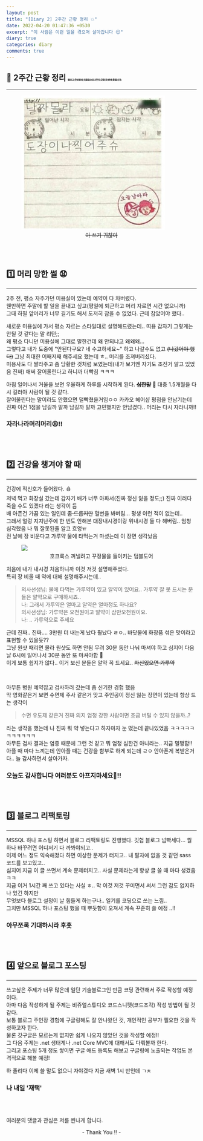 ```yaml
---
layout: post
title: "[Diary 2] 2주간 근황 정리 💥"
date: 2022-04-20 01:47:36 +0530
excerpt: "이 사람은 이런 일을 겪으며 살아갑니다 😌"
diary: true
categories: diary
comments: true
---
```

## 📌 2주간 근황 정리 <del style="font-size: 6px">블로그 주인장의 귀찮음으로 2주치 근황 한 번에 퉁칩니다.</del>
---------------------------

<figure>
    <a href="/assets/img/diary/2022-04-20/diary.png"><img src="/assets/img/diary/2022-04-20/diary.png"></a>    
    <figcaption style="text-align:center"><del>아 쓰기 귀찮아</del></figcaption>
</figure>

<br>
<br>

## 1️⃣ 머리 망한 썰 😧
----------------
2주 전, 평소 자주가던 미용실이 있는데 예약이 다 차버렸다.  
웬만하면 주말에 할 일을 끝내고 싶고(평일에 퇴근하고 머리 자르면 시간 없으니까)  
그때 하필 앞머리가 너무 길기도 해서 도저히 참을 수 없었다. 근데 참았어야 했다..  
  
새로운 미용실에 가서 평소 자르는 스타일대로 설명해드렸는데.. 띠용 갑자기 그렇게는 안될 것 같다는 말 리턴;;  
왜 평소 다니던 미용실에 그대로 말한건데 왜 안되냐고 왜왜왜...  
그렇다고 내가 도중에 "안된다구요? 네 수고하세요~" 하고 나갈수도 없고 ~~(나갔어야 했다)~~ 그냥 최대한 어째저째 해주세요 했는데 ㅎ.. 머리를 조져버리셨다.  
미용사도 다 짤라주고 좀 당황한 것처럼 보였는데(내가 보기엔 자기도 조진거 알고 있었음 진짜) 애써 잘어울린다고 하니까 더빡침 ㅋㅋㅋ  
  
아침 일어나서 거울을 보면 우울하게 하루를 시작하게 된다. ~~__심한말__~~ 🤬  대충 1.5개월을 다시 길러야 사람이 될 것 같다.  
잘어울린다는 말이라도 안했으면 덜빡쳤을거임ㅇㅇ 카카오 헤어샵 평점을 안남기는데 진짜 이건 1점을 남길까 말까 남길까 말까 고민했지만 안남겼다.. 머리는 다시 자라니까!! 

### 자라나라머리머리😫!!

<br>
<br>

## 2️⃣ 건강을 챙겨야 할 때 
-----------------------
건강에 적신호가 들어왔다. 🩸  
저녁 먹고 화장실 갔는데 갑자기 배가 너무 아파서(진짜 정신 잃을 정도;;) 진짜 이러다 죽을 수도 있겠다 라는 생각이 듬  
배 아픈건 가끔 있는 일인데 ~~좀 드릅지만~~ 혈변을 봐버림... 평생 이런 적이 없는데..  
그래서 얼렁 지지난주에 한 번도 안해본 대장내시경이랑 위내시경 둘 다 해버림.. 엄청 심각했음 나 뭐 잘못된줄 알고 흐엉ㅠ  
전 날에 장 비운다고 가루약 물에 타먹는거 마셨는데 이 장면 생각났음
  


<figure>
    <a href="/assets/img/diary/2022-04-20/water.gif"><img src="/assets/img/diary/2022-04-20/water.gif"></a>    
    <figcaption style="text-align:center">호크룩스 꺼낼려고 꾸정물을 들이키는 덤블도어</figcaption>
</figure>

처음에 내가 내시경 처음하니까 이것 저것 설명해주셨다.  
특히 장 비울 때 약에 대해 설명해주시는데..  

> 의사선생님: 물에 타먹는 가루약이 있고 알약이 있어요.. 가루약 잘 못 드시는 분들은 알약으로 구매하시죠..  
> 나: 그래서 가루약은 얼마고 알약은 얼마정도 하나요?  
> 의사선생님: 가루약은 오천원이고 알약이 삼만오천원이요.  
> 나: .. 가루약으로 주세요 

근데 진짜.. 진짜.... 3만원 더 내는게 났다 훨났다 ㄹㅇ.. 바닷물에 화장품 섞은 맛이라고 표현할 수 있을듯??  
그냥 원샷 때리면 몰라 원샷도 하면 안됨 무려 30분 동안 나눠 마셔야 하고 심지어 다음 날 6시에 일어나서 30분 동안 또 마셔야함 🤮  
이게 보통 쉽지가 않다.. 이거 보신 분들은 알약 꼭 드세요.. ~~자신있으면 가루약~~  

<br>

아무튼 병원 예약잡고 검사하러 갔는데 좀 신기한 경험 했음  
막 영화같은거 보면 수면제 주사 같은거 맞고 주인공이 정신 잃는 장면이 있는데 항상 드는 생각이  
> 수면 유도제 같은거 진짜 의지 엄청 강한 사람이면 조금 버틸 수 있지 않을까..?  

라는 생각을 했는데 나 진짜 뭐 약 넣는다고 하자마자 눈 떴는데 끝나있었음 ㅋㅋㅋㅋㅋㅋㅋㅋㅋㅋㅋ  
아무튼 검사 결과는 염증 때문에 그런 것 같고 뭐 엄청 심한건 아니라는.. 지금 멀쩡함!!  
아플 때 마다 느끼는데 안아플 때는 건강을 함부로 하게 되는데 ㄹㅇ 안아픈게 복받은거다.. 늘 감사하면서 살아가자.  

### 오늘도 감사합니다 여러분도 아프지마세요💛!!


<br>
<br>

## 3️⃣ 블로그 리팩토링
-----------------------
MSSQL 하나 포스팅 하면서 블로그 리팩토링도 진행했다. 깃헙 블로그 넘빡세다... 뭘 하나 바꾸려면 어디저기 다 까봐야되고..  
이제 어느 정도 익숙해졌다 하면 이상한 문제가 터지고.. 내 팔자에 없을 것 같던 sass 코드를 보고있고..  
심지어 지금 이 글 쓰면서 계속 문제터지고.. 사실 문제라는게 항상 글 쓸 때 마다 생겼음 ㅋㅋ  
지금 이거 1시간 째 쓰고 있다는 사실 ㅎ.. 막 이것 저것 꾸미면서 써서 그런 감도 없지하나 있긴 하지만  
무엇보다 블로그 설정이 날 힘들게 하는구나.. 일기를 코딩으로 쓰는 느낌..  
그치만 MSSQL 하나 포스팅 했을 때 뿌듯함이 오져서 계속 꾸준히 쓸 예정 ..!!  
  
### 아무쪼록 기대하시라 후훗



<br>
<br>

## 4️⃣ 앞으로 블로그 포스팅
-----------------------
쓰고싶은 주제가 너무 많은데 일단 기술블로그인 만큼 코딩 관련해서 주로 작성할 예정이다.  
아마 다음 작성하게 될 주제는 비쥬얼스튜디오 코드스니펫(코드조각) 작성 방법이 될 것 같다.  
보통 블로그 주인장 경험에 구글링해도 잘 안나왔던 것, 개인적인 공부가 필요한 것을 작성하고자 한다.  
물론 갓구글은 모르는게 없지만 쉽게 나오지 않았던 것을 작성할 예정!!  
그 다음 주제는 .net 생태계나 .net Core MVC에 대해서도 다뤄볼까 한다.  
그리고 포스팅 5개 정도 쌓이면 구글 애드 등록도 해보고 구글링에 노출되는 작업도 본격적으로 해볼 예정!  
  
  
하 졸리다 이제 쓸 말도 없으니 자야겠다 지금 새벽 1시 반인데 ㄱㅊ
### 나 내일 \'재택\'


<br>
<br>


여러분의 댓글과 관심은 저를 씐나게 합니다.
<center> - Thank You !! - </center>





[jekyll-docs]: https://jekyllrb.com/docs/home
[jekyll-gh]:   https://github.com/jekyll/jekyll
[jekyll-talk]: https://talk.jekyllrb.com/

